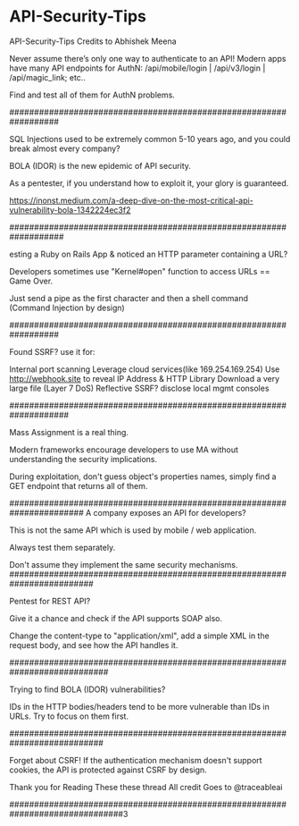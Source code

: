 # API-Security-Tips
API-Security-Tips Credits to Abhishek Meena

Never assume there’s only one way to authenticate to an API! Modern apps have many API endpoints for AuthN: /api/mobile/login | /api/v3/login | /api/magic_link; etc.. 

Find and test all of them for AuthN problems.

##################################################################

SQL Injections used to be extremely common 5-10 years ago, and you could break almost every company? 

BOLA (IDOR) is the new epidemic of API security.

As a pentester, if you understand how to exploit it, your glory is guaranteed.

https://inonst.medium.com/a-deep-dive-on-the-most-critical-api-vulnerability-bola-1342224ec3f2

###################################################################

esting a Ruby on Rails App & noticed an HTTP parameter containing a URL? 

Developers sometimes use "Kernel#open" function to access URLs == Game Over. 

Just send a pipe as the first character and then a shell command (Command Injection by design)

##################################################################

Found SSRF? use it for:

Internal port scanning
Leverage cloud services(like 169.254.169.254)
Use http://webhook.site
 to reveal IP Address & HTTP Library
Download a very large file (Layer 7 DoS)
Reflective SSRF? disclose local mgmt consoles

####################################################################

Mass Assignment is a real thing. 

Modern frameworks encourage developers to use MA without understanding the security implications. 

During exploitation, don't guess object's properties names, simply find a GET endpoint that returns all of them.

#######################################################################
A company exposes an API for developers? 

This is not the same API which is used by mobile / web application. 

Always test them separately. 

Don't assume they implement the same security mechanisms.
#########################################################################

Pentest for REST API? 

Give it a chance and check if the API supports SOAP also. 

Change the content-type to "application/xml", add a simple XML in the request body, and see how the API handles it.

############################################################################

Trying to find BOLA (IDOR) vulnerabilities? 

IDs in the HTTP bodies/headers tend to be more vulnerable than IDs in URLs. Try to focus on them first.

###########################################################################

Forget about CSRF! If the authentication mechanism doesn't support cookies, the API is protected against CSRF by design.

Thank you for Reading These these thread 
All credit Goes to @traceableai

###############################################################################3













